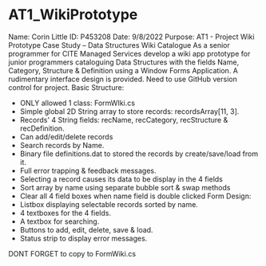 # AT1_WikiPrototype
Name: Corin Little
ID: P453208
Date: 9/8/2022
Purpose: AT1 - Project Wiki Prototype
Case Study – Data Structures Wiki Catalogue
As a senior programmer for CITE Managed Services develop a wiki app prototype 
 for junior programmers cataloguing Data Structures with the fields Name, 
 Category, Structure & Definition using a Window Forms Application.
A rudimentary interface design is provided.
Need to use GitHub version control for project.
Basic Structure:
 - ONLY allowed 1 class: FormWIki.cs
 - Simple global 2D String array to store records: recordsArray[11, 3].
 - Records' 4 String fields: recName, recCategory, recStructure & recDefinition.
 - Can add/edit/delete records
 - Search records by Name.
 - Binary file definitions.dat to stored the records by create/save/load from it.
 - Full error trapping & feedback messages.
 - Selecting a record causes its data to be display in the 4 fields
 - Sort array by name using separate bubble sort & swap methods
 - Clear all 4 field boxes when name field is double clicked
Form Design:
 - Listbox displaying selectable records sorted by name.
 - 4 textboxes for the 4 fields.
 - A textbox for searching.
 - Buttons to add, edit, delete, save & load.
 - Status strip to display error messages.

DONT FORGET to copy to FormWiki.cs
